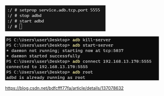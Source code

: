 ![image-20240904153845950](./adb.assets/image-20240904153845950.png)

![image-20240904153911603](./adb.assets/image-20240904153911603.png)

https://blog.csdn.net/bdfcfff77fa/article/details/137078632